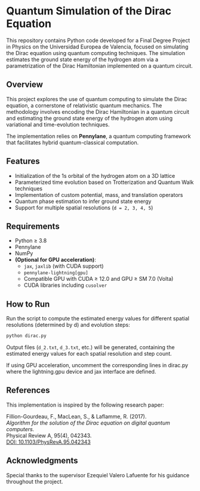 # Quantum Simulation of the Dirac Equation

This repository contains Python code developed for a Final Degree Project in Physics on the Universidad Europea de Valencia, focused on simulating the Dirac equation using quantum computing techniques. The simulation estimates the ground state energy of the hydrogen atom via a parametrization of the Dirac Hamiltonian implemented on a quantum circuit.

## Overview

This project explores the use of quantum computing to simulate the Dirac equation, a cornerstone of relativistic quantum mechanics. The methodology involves encoding the Dirac Hamiltonian in a quantum circuit and estimating the ground state energy of the hydrogen atom using variational and time-evolution techniques.

The implementation relies on **Pennylane**, a quantum computing framework that facilitates hybrid quantum-classical computation.

## Features

- Initialization of the 1s orbital of the hydrogen atom on a 3D lattice
- Parameterized time evolution based on Trotterization and Quantum Walk techniques
- Implementation of custom potential, mass, and translation operators
- Quantum phase estimation to infer ground state energy
- Support for multiple spatial resolutions (`d = 2, 3, 4, 5`)

## Requirements

- Python ≥ 3.8  
- Pennylane  
- NumPy  
- **(Optional for GPU acceleration)**:
  - `jax`, `jaxlib` (with CUDA support)
  - `pennylane-lightning[gpu]`
  - Compatible GPU with CUDA ≥ 12.0 and GPU ≥ SM 7.0 (Volta)
  - CUDA libraries including `cusolver`

## How to Run

Run the script to compute the estimated energy values for different spatial resolutions (determined by d) and evolution steps:

```bash
python dirac.py
```

Output files (`d_2.txt`, `d_3.txt`, etc.) will be generated, containing the estimated energy values for each spatial resolution and step count.

If using GPU acceleration, uncomment the corresponding lines in dirac.py where the lightning.gpu device and jax interface are defined.

## References

This implementation is inspired by the following research paper:

Fillion-Gourdeau, F., MacLean, S., & Laflamme, R. (2017).  
*Algorithm for the solution of the Dirac equation on digital quantum computers.*  
Physical Review A, 95(4), 042343.  
[DOI: 10.1103/PhysRevA.95.042343](http://dx.doi.org/10.1103/PhysRevA.95.042343)

## Acknowledgments

Special thanks to the supervisor Ezequiel Valero Lafuente for his guidance throughout the project.

